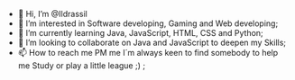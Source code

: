 - 👋 Hi, I’m @Ildrassil
- 👀 I’m interested in Software developing, Gaming and Web developing;
- 🌱 I’m currently learning Java, JavaScript, HTML, CSS and Python;
- 💞️ I’m looking to collaborate on Java and JavaScript to deepen my Skills;
- 📫 How to reach me PM me I´m always keen to find somebody to help me Study or play a little league ;) ;

<!---
Ildrassil/Ildrassil is a ✨ special ✨ repository because its `README.md` (this file) appears on your GitHub profile.
You can click the Preview link to take a look at your changes.
--->
